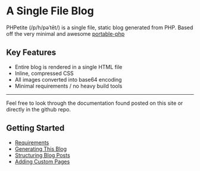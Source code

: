 # A Single File Blog

PHPetite (/p/h/pəˈtēt/) is a single file, static blog generated from PHP. Based off the very minimal and awesome <a target="_blank" href="https://github.com/cadars/portable-php">portable-php</a>

## Key Features

- Entire blog is rendered in a single HTML file
- Inline, compressed CSS
- All images converted into base64 encoding
- Minimal requirements / no heavy build tools

---

Feel free to look through the documentation found posted on this site or directly in the github repo.

## Getting Started

- [Requirements](#requirements)
- [Generating This Blog](#generating-this-blog)
- [Structuring Blog Posts](#structure)
- [Adding Custom Pages](#adding-pages)
